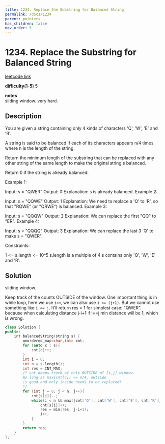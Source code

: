 ```yaml
---
title: 1234. Replace the Substring for Balanced String
permalink: /docs/1234
parent: pointers
has_children: false
nav_order: 5
---
```

# 1234. Replace the Substring for Balanced String
[leetcode link](https://leetcode.com/problems/replace-the-substring-for-balanced-string/)

**difficulty(1-5)** 
5

**notes**   
sliding window. very hard.

## Description
You are given a string containing only 4 kinds of characters 'Q', 'W', 'E' and 'R'.

A string is said to be balanced if each of its characters appears n/4 times where n is the length of the string.

Return the minimum length of the substring that can be replaced with any other string of the same length to make the original string s balanced.

Return 0 if the string is already balanced.

 

Example 1:

Input: s = "QWER"
Output: 0
Explanation: s is already balanced.
Example 2:

Input: s = "QQWE"
Output: 1
Explanation: We need to replace a 'Q' to 'R', so that "RQWE" (or "QRWE") is balanced.
Example 3:

Input: s = "QQQW"
Output: 2
Explanation: We can replace the first "QQ" to "ER". 
Example 4:

Input: s = "QQQQ"
Output: 3
Explanation: We can replace the last 3 'Q' to make s = "QWER".
 

Constraints:

1 <= s.length <= 10^5
s.length is a multiple of 4
s contains only 'Q', 'W', 'E' and 'R'.

## Solution
sliding window. 

Keep track of the counts OUTSIDE of the window. 
One important thing is in while loop, here we use `i<n`, we can 
also use `i <= (j+1)`. 
But we cannot use something like `i <= j`. It'll return res = 1 for 
simplest case:
"QWER".
because when calculating distance j-i+1 if i==j min distance will be 1, which is wrong.
```c++
class Solution {
public:
    int balancedString(string s) {
        unordered_map<char,int> cnt; 
        for (auto c : s){
            cnt[c]++;
        }
        int i = 0;
        int n = s.length();
        int res = INT_MAX;
        /* cnt keeps track of cnts OUTSIDE of [i,j] window. 
        As long as max(cnt[c]) <= n/4, outside
        is good and only inside needs to be replaced!
        */
        for (int j = 0; j < n; j++){
            cnt[s[j]]--;
            while(i < n && max({cnt['Q'], cnt['W'], cnt['E'], cnt['R']}) <= n/4){
                cnt[s[i]]++;
                res = min(res, j-i+1);
                i++;
            }
        }
        return res;
    }
};

```

<!-- 
Default label
{: .label }

Blue label
{: .label .label-blue }

Stable
{: .label .label-green }

New release
{: .label .label-purple }

Coming soon
{: .label .label-yellow }

Deprecated
{: .label .label-red } -->

